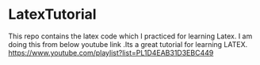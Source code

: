 # LatexTutorial
This repo contains the latex code which I practiced for learning Latex. I am doing this from below
youtube link .Its a great tutorial for learning LATEX.
https://www.youtube.com/playlist?list=PL1D4EAB31D3EBC449
